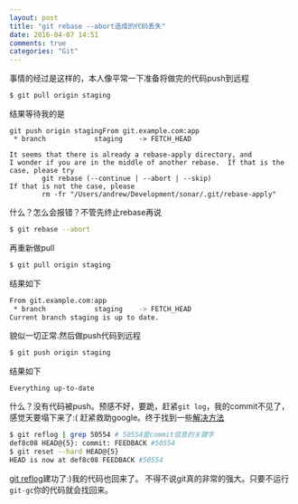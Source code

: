 ```yaml
---
layout: post
title: "git rebase --abort造成的代码丢失"
date: 2016-04-07 14:51
comments: true
categories: "Git"
---
```

事情的经过是这样的，本人像平常一下准备将做完的代码push到远程
``` bash
$ git pull origin staging
```
结果等待我的是
```
git push origin stagingFrom git.example.com:app
 * branch            staging    -> FETCH_HEAD

It seems that there is already a rebase-apply directory, and
I wonder if you are in the middle of another rebase.  If that is the
case, please try
        git rebase (--continue | --abort | --skip)
If that is not the case, please
        rm -fr "/Users/andrew/Development/sonar/.git/rebase-apply"
```
什么？怎么会报错？不管先终止rebase再说
``` bash
$ git rebase --abort
```
再重新做pull
``` bash
$ git pull origin staging
```
结果如下
``` bash
From git.example.com:app
 * branch            staging    -> FETCH_HEAD
Current branch staging is up to date.
```
貌似一切正常.然后做push代码到远程
``` bash
$ git push origin staging
```
结果如下
```
Everything up-to-date
```
什么？没有代码被push。预感不好，要跪，赶紧`git log`，我的commit不见了，感觉天要塌下来了:(
赶紧救助google。终于找到一些[解决方法](http://stackoverflow.com/a/2693668)
``` bash
$ git reflog | grep 50554 # 50554是commit信息的关键字
def8c08 HEAD@{5}: commit: FEEDBACK #50554
$ git reset --hard HEAD@{5}
HEAD is now at def8c08 FEEDBACK #50554
```
[git reflog](https://git-scm.com/docs/git-reflog)建功了:)我的代码也回来了。
不得不说git真的非常的强大。只要不运行`git-gc`你的代码就会找回来。
